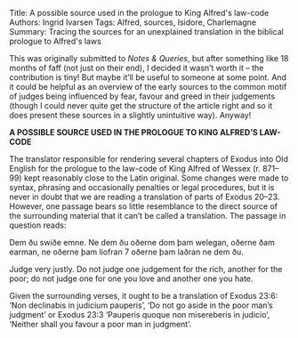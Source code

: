Title: A possible source used in the prologue to King Alfred's law-code
Authors: Ingrid Ivarsen
Tags: Alfred, sources, Isidore, Charlemagne
Summary: Tracing the sources for an unexplained translation in the biblical prologue to Alfred's laws


This was originally submitted to <i>Notes & Queries</i>, but after something like 18 months of faff (not just on their end), I decided it wasn’t worth it – the contribution is tiny! But maybe it’ll be useful to someone at some point. And it could be helpful as an overview of the early sources to the common motif of judges being influenced by fear, favour and greed in their judgements (though I could never quite get the structure of the article right and so it does present these sources in a slightly unintuitive way). Anyway!


<b>A POSSIBLE SOURCE USED IN THE PROLOGUE TO KING ALFRED’S LAW-CODE</b>


The translator responsible for rendering several chapters of Exodus into Old English for the prologue to the law-code of King Alfred of Wessex (r. 871–99) kept reasonably close to the Latin original. Some changes were made to syntax, phrasing and occasionally penalties or legal procedures, but it is never in doubt that we are reading a translation of parts of Exodus 20–23. However, one passage bears so little resemblance to the direct source of the surrounding material that it can’t be called a translation. The passage in question reads: 

Dem ðu swiðe emne. Ne dem ðu oðerne dom þam welegan, oðerne ðam earman, ne oðerne þam liofran 7 oðerne þam laðran ne dem ðu.

Judge very justly. Do not judge one judgement for the rich, another for the poor; do not judge one for one you love and another one you hate.  

Given the surrounding verses, it ought to be a translation of Exodus 23:6: ‘Non declinabis in judicium pauperis’, ‘Do not go aside in the poor man’s judgment’ or Exodus 23:3 ‘Pauperis quoque non misereberis in judicio’, ‘Neither shall you favour a poor man in judgment’.

